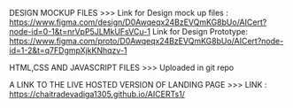 DESIGN MOCKUP FILES >>>
Link for Design mock up files : https://www.figma.com/design/D0Awqeqx24BzEVQmKG8bUo/AICert?node-id=0-1&t=nrVpP5JLMkUFsVCu-1
Link for Design Prototype: https://www.figma.com/proto/D0Awqeqx24BzEVQmKG8bUo/AICert?node-id=1-2&t=q7FDgmpXjkKNhqzv-1



HTML,CSS AND JAVASCRIPT FILES >>>
Uploaded in git repo


A LINK TO THE LIVE HOSTED VERSION OF LANDING PAGE  >>>
LINK : https://chaitradevadiga1305.github.io/AICERTs1/
